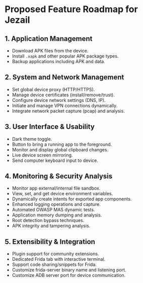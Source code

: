 # Proposed Feature Roadmap for Jezail

## 1. Application Management
- Download APK files from the device.
- Install `.xapk` and other popular APK package types.
- Backup applications including APK and data.

## 2. System and Network Management
- Set global device proxy (HTTP/HTTPS).
- Manage device certificates (install/remove/trust).
- Configure device network settings (DNS, IP).
- Initiate and manage VPN connections dynamically.
- Integrate network packet capture (pcap) and analysis.

## 3. User Interface & Usability
- Dark theme toggle.
- Button to bring a running app to the foreground.
- Monitor and display global clipboard changes.
- Live device screen mirroring.
- Send computer keyboard input to device.

## 4. Monitoring & Security Analysis
- Monitor app external/internal file sandbox.
- View, set, and get device environment variables.
- Dynamically create intents for exported app components.
- Enhanced logging operations and capture.
- Automated OWASP MAS dynamic tests.
- Application memory dumping and analysis.
- Root detection bypass techniques.
- APK integrity and tampering analysis.

## 5. Extensibility & Integration
- Plugin support for community extensions.
- Dedicated Frida tab with interactive terminal.
- Support code sharing/snippets for Frida.
- Customize frida-server binary name and listening port.
- Customize ADB server port for device communication.
